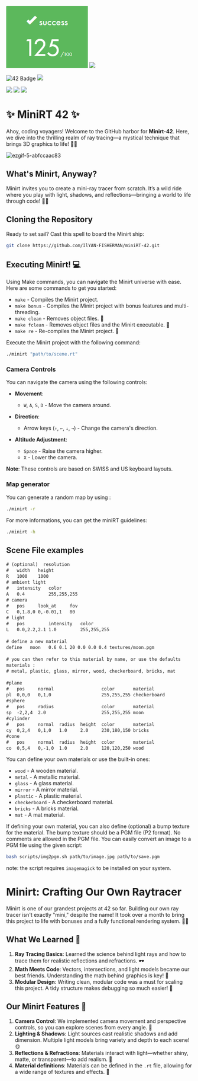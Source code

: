 ![](https://raw.githubusercontent.com/IlYAN-FISHERMAN/minirt-42/main/docs/success.png)
![](https://github.com/ayogun/42-project-badges/blob/main/badges/minirtm.png?raw=true)

![42 Badge](https://img.shields.io/badge/42-Project-blue) 
![](https://img.shields.io/github/languages/code-size/IlYAN-FISHERMAN/miniRT-42?color=5BCFFF)

![](https://img.shields.io/badge/Linux-0a97f5?style=for-the-badge&logo=linux&logoColor=white)
![](https://img.shields.io/badge/mac%20os-000000?style=for-the-badge&logo=apple&logoColor=white)
![](https://img.shields.io/badge/WSL-0a97f5?style=for-the-badge&logo=linux&logoColor=white)

# ✨ MiniRT 42 ✨
Ahoy, coding voyagers! Welcome to the GitHub harbor for **Minirt-42**. Here, we dive into the thrilling realm of ray tracing—a mystical technique that brings 3D graphics to life! 🌄✨

![ezgif-5-abfccaac83](https://github.com/user-attachments/assets/9a7309b7-f5ec-45b1-adb6-3a36f2415afa)

## What's Minirt, Anyway?
Minirt invites you to create a mini-ray tracer from scratch. It’s a wild ride where you play with light, shadows, and reflections—bringing a world to life through code! 🌌💡

## Cloning the Repository
Ready to set sail? Cast this spell to board the Minirt ship:
```bash
git clone https://github.com/IlYAN-FISHERMAN/miniRT-42.git
```
## Executing Minirt! 💻
Using Make commands, you can navigate the Minirt universe with ease. Here are some commands to get you started:
- `make` - Compiles the Minirt project.
- `make bonus` - Compiles the Minirt project with bonus features and multi-threading.
- `make clean` - Removes object files. 🧹
- `make fclean` - Removes object files and the Minirt executable. 🧹
- `make re` - Re-compiles the Minirt project. 🔄

Execute the Minirt project with the following command:
```bash
./minirt "path/to/scene.rt"
```
### Camera Controls

You can navigate the camera using the following controls:

- **Movement**:
  - `W`, `A`, `S`, `D` - Move the camera around.
  
- **Direction**:
  - Arrow keys (`↑`, `←`, `↓`, `→`) - Change the camera's direction.

- **Altitude Adjustment**:
  - `Space` - Raise the camera higher.
  - `X` - Lower the camera.

**Note**: These controls are based on SWISS and US keyboard layouts.

### Map generator
You can generate a random map by using :
```bash
./minirt -r
```

For more informations, you can get the miniRT guidelines:
```bash
./minirt -h
```

## Scene File examples
```rt
# (optional)  resolution
#   width   height  
R   1000    1000
# ambient light
#   intensity   color
A   0.4         255,255,255
# camera
#   pos     look_at     fov
C   0,1.8,0 0,-0.01,1   80
# light
#   pos         intensity   color
L   0.0,2.2,2.1 1.0         255,255,255

# define a new material
define   moon   0.6 0.1 20 0.0 0.0 0.4 textures/moon.pgm

# you can then refer to this material by name, or use the defaults materials :
# metal, plastic, glass, mirror, wood, checkerboard, bricks, mat

#plane
#   pos     normal                  color       material
pl  0,0,0   0,1,0                   255,255,255 checkerboard
#sphere
#   pos     radius                  color       material
sp  -2,2,4  2.0                     255,255,255 moon
#cylinder
#   pos     normal  radius  height  color       material
cy  0,2,4   0,1,0   1.0     2.0     230,180,150 bricks
#cone
#   pos     normal  radius  height  color       material
co  0,5,4   0,-1,0  1.0     2.0     120,120,250 wood
```
You can define your own materials or use the built-in ones:
- `wood` - A wooden material.
- `metal` - A metallic material.
- `glass` - A glass material.
- `mirror` - A mirror material.
- `plastic` - A plastic material.
- `checkerboard` - A checkerboard material.
- `bricks` - A bricks material.
- `mat` - A mat material.

If defining your own material, you can also define (optional) a bump texture for the material.
The bump texture should be a PGM file (P2 format). No comments are allowed in the PGM file.
You can easily convert an image to a PGM file using the given script:
```bash
bash scripts/img2pgm.sh path/to/image.jpg path/to/save.pgm
```
note: the script requires `imagemagick` to be installed on your system.

# Minirt: Crafting Our Own Raytracer
Minirt is one of our grandest projects at 42 so far. Building our own ray tracer isn't exactly "mini," despite the name! It took over a month to bring this project to life with bonuses and a fully functional rendering system. 👀💥
## What We Learned 🧠
1. **Ray Tracing Basics**: Learned the science behind light rays and how to trace them for realistic reflections and refractions. 🕶️
2. **Math Meets Code**: Vectors, intersections, and light models became our best friends. Understanding the math behind graphics is key! 📐
3. **Modular Design**: Writing clean, modular code was a must for scaling this project. A tidy structure makes debugging so much easier! 📂

## Our Minirt Features 🎨
1. **Camera Control**: We implemented camera movement and perspective controls, so you can explore scenes from every angle. 📸
2. **Lighting & Shadows**: Light sources cast realistic shadows and add dimension. Multiple light models bring variety and depth to each scene! 🌞
3. **Reflections & Refractions**: Materials interact with light—whether shiny, matte, or transparent—to add realism. 🌊
4. **Material definitions**: Materials can be defined in the `.rt` file, allowing for a wide range of textures and effects. 🎨
